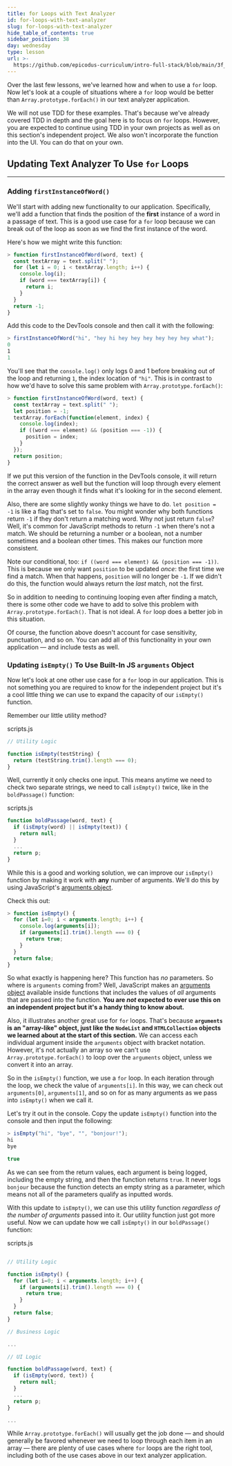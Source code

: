 ```yaml
---
title: for Loops with Text Analyzer
id: for-loops-with-text-analyzer
slug: for-loops-with-text-analyzer
hide_table_of_contents: true
sidebar_position: 38
day: wednesday
type: lesson
url: >-
  https://github.com/epicodus-curriculum/intro-full-stack/blob/main/3f_for_loops_with_text_analyzer.md
---
```


Over the last few lessons, we've learned how and when to use a `for` loop. Now let's look at a couple of situations where a `for` loop would be better than `Array.prototype.forEach()` in our text analyzer application.

We will not use TDD for these examples. That's because we've already covered TDD in depth and the goal here is to focus on `for` loops. However, you are expected to continue using TDD in your own projects as well as on this section's independent project. We also won't incorporate the function into the UI. You can do that on your own.

## Updating Text Analyzer To Use `for` Loops
---

### Adding `firstInstanceOfWord()`

We'll start with adding new functionality to our application. Specifically, we'll add a function that finds the position of the **first** instance of a word in a passage of text. This is a good use case for a `for` loop because we can break out of the loop as soon as we find the first instance of the word.

Here's how we might write this function:

```js
> function firstInstanceOfWord(word, text) {
  const textArray = text.split(" ");
  for (let i = 0; i < textArray.length; i++) {
    console.log(i);
    if (word === textArray[i]) {
      return i;
    }
  }
  return -1;
}
```

Add this code to the DevTools console and then call it with the following:

```js
> firstInstanceOfWord("hi", "hey hi hey hey hey hey hey hey what");
0
​1
1
```

You'll see that the `console.log()` only logs 0 and 1 before breaking out of the loop and returning `1`, the index location of `"hi"`. This is in contrast to how we'd have to solve this same problem with `Array.prototype.forEach()`:

```js
> function firstInstanceOfWord(word, text) {
  const textArray = text.split(" ");
  let position = -1;
  textArray.forEach(function(element, index) {
    console.log(index);
    if ((word === element) && (position === -1)) {
      position = index;
    }
  });
  return position;
}
```

If we put this version of the function in the DevTools console, it will return the correct answer as well but the function will loop through every element in the array even though it finds what it's looking for in the second element.

Also, there are some slightly wonky things we have to do. `let position = -1` is like a flag that's set to `false`. You might wonder why both functions return `-1` if they don't return a matching word. Why not just return `false`? Well, it's common for JavaScript methods to return `-1` when there's not a match. We should be returning a number or a boolean, not a number sometimes and a boolean other times. This makes our function more consistent.

Note our conditional, too: `if ((word === element) && (position === -1))`. This is because we only want `position` to be updated _once_: the first time we find a match. When that happens, `position` will no longer be `-1`. If we didn't do this, the function would always return the _last_ match, not the first.

So in addition to needing to continuing looping even after finding a match, there is some other code we have to add to solve this problem with `Array.prototype.forEach()`. That is not ideal. A `for` loop does a better job in this situation.

Of course, the function above doesn't account for case sensitivity, punctuation, and so on. You can add all of this functionality in your own application — and include tests as well.

### Updating `isEmpty()` To Use Built-In JS `arguments` Object

Now let's look at one other use case for a `for` loop in our application. This is not something you are required to know for the independent project but it's a cool little thing we can use to expand the capacity of our `isEmpty()` function.

Remember our little utility method?

<div class="filename">scripts.js</div>

```js
// Utility Logic

function isEmpty(testString) {
  return (testString.trim().length === 0);
}
```

Well, currently it only checks one input. This means anytime we need to check two separate strings, we need to call `isEmpty()` twice, like in the `boldPassage()` function: 

<div class="filename">scripts.js</div>

```js
function boldPassage(word, text) {
  if (isEmpty(word) || isEmpty(text)) {
    return null;
  }
  ...
  return p;
}
```

While this is a good and working solution, we can improve our `isEmpty()` function by making it work with **any** number of arguments. We'll do this by using JavaScript's [arguments object](https://developer.mozilla.org/en-US/docs/Web/JavaScript/Reference/Functions/arguments).

Check this out:

```js
> function isEmpty() {
  for (let i=0; i < arguments.length; i++) {
    console.log(arguments[i]);
    if (arguments[i].trim().length === 0) {
      return true;
    }
  }
  return false;
}
```

So what exactly is happening here? This function has _no_ parameters. So where is `arguments` coming from? Well, JavaScript makes an [arguments object](https://developer.mozilla.org/en-US/docs/Web/JavaScript/Reference/Functions/arguments) available inside functions that includes the values of _all_ arguments that are passed into the function. **You are _not_ expected to ever use this on an independent project but it's a handy thing to know about.**

Also, it illustrates another great use for `for` loops. That's because **`arguments` is an "array-like" object, just like the `NodeList` and `HTMLCollection` objects we learned about at the start of this section.** We can access each individual argument inside the `arguments` object with bracket notation. However, it's not actually an array so we can't use `Array.prototype.forEach()` to loop over the `arguments` object, unless we convert it into an array.

So in the `isEmpty()` function, we use a `for` loop. In each iteration through the loop, we check the value of `arguments[i]`. In this way, we can check out `arguments[0]`, `arguments[1]`, and so on for as many arguments as we pass into `isEmpty()` when we call it.

Let's try it out in the console. Copy the update `isEmpty()` function into the console and then input the following:

```js
> isEmpty("hi", "bye", "", "bonjour!");
hi
bye

true
```

As we can see from the return values, each argument is being logged, including the empty string, and then the function returns `true`. It never logs `bonjour` because the function detects an empty string as a parameter, which means not all of the parameters qualify as inputted words.

With this update to `isEmpty()`, we can use this utility function _regardless of the number of arguments_ passed into it. Our utility function just got more useful. Now we can update how we call `isEmpty()` in our `boldPassage()` function:

<div class="filename">scripts.js</div>

```js

// Utility Logic

function isEmpty() {
  for (let i=0; i < arguments.length; i++) {
    if (arguments[i].trim().length === 0) {
      return true;
    }
  }
  return false;
}

// Business Logic

...

// UI Logic

function boldPassage(word, text) {
  if (isEmpty(word, text)) {
    return null;
  }
  ...
  return p;
}

...
```

While `Array.prototype.forEach()` will usually get the job done — and should generally be favored whenever we need to loop through each item in an array — there are plenty of use cases where `for` loops are the right tool, including both of the use cases above in our text analyzer application.